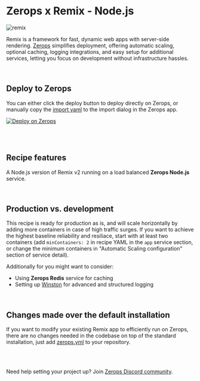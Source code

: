 # Zerops x Remix - Node.js

![remix](https://github.com/zeropsio/recipe-shared-assets/blob/main/covers/cover-remix.png)

Remix is a framework for fast, dynamic web apps with server-side rendering. [Zerops](https://zerops.io) simplifies deployment, offering automatic scaling, optional caching, logging integrations, and easy setup for additional services, letting you focus on development without infrastructure hassles.

<br/>

## Deploy to Zerops

You can either click the deploy button to deploy directly on Zerops, or manually copy the [import yaml](https://github.com/zeropsio/recipe-remix-nodejs/blob/main/zerops-project-import.yml) to the import dialog in the Zerops app.

[![Deploy on Zerops](https://github.com/zeropsio/recipe-shared-assets/blob/main/deploy-button/green/deploy-button.svg)](https://app.zerops.io/recipe/remix-nodejs)

<br/>
<br/>

## Recipe features
A Node.js version of Remix v2 running on a load balanced **Zerops Node.js** service.

<br/>

## Production vs. development
This recipe is ready for production as is, and will scale horizontally by adding more containers in case of high traffic surges. If you want to achieve the highest baseline reliability and resiliace, start with at least two containers (add `minContainers: 2` in recipe YAML in the `app` service section, or change the minimum containers in "Automatic Scaling configuration" section of service detail).

Additionally for you might want to consider:
- Using **Zerops Redis** service for caching
- Setting up [Winston](https://github.com/winstonjs/winston) for advanced and structured logging

<br/>

## Changes made over the default installation
If you want to modify your existing Remix app to efficiently run on Zerops, there are no changes needed in the codebase on top of the standard installation, just add [zerops.yml](https://github.com/zeropsio/recipe-remix-nodejs/blob/main/zerops.yml) to your repository.

<br/>
<br/>

Need help setting your project up? Join [Zerops Discord community](https://discord.com/invite/WDvCZ54).
